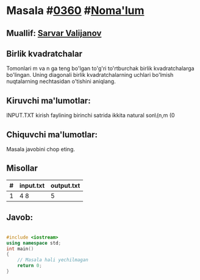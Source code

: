 
<h1>Masala #<a href="https://robocontest.uz/tasks/0360">0360</a> #<a href="https://robocontest.uz/tasks?category=1">Noma'lum</a></h1>
<h2> Muallif: <a href="https://robocontest.uz/profile/valijanov">Sarvar Valijanov</a></h2>
<h2>Birlik kvadratchalar</h2>
<p>Tomonlari m va n ga teng bo'lgan to'g'ri to'rtburchak birlik kvadratchalarga bo'lingan. Uning diagonali birlik kvadratchalarning uchlari bo'lmish nuqtalarning nechtasidan o'tishini aniqlang.</p>
<h2>Kiruvchi ma'lumotlar:</h2>
<p>INPUT.TXT kirish faylining birinchi satrida ikkita natural son\(n,m (0<m,n<10^{18})\)beriladi.</p>
<h2>Chiquvchi ma'lumotlar:</h2>
<p>Masala javobini chop eting.</p>
<h2>Misollar</h2>
<table>
    <thead>
        <tr>
            <th>#</th>
            <th>input.txt</th>
            <th>output.txt</th>
        </tr>
    </thead>
    <tbody>
            <tr>
                <td>1</td>
                <td>4 8</td>
                <td>5</td>
            </tr>
    </tbody>
    </table>
    
<h2>Javob:</h2>

######
```cpp
#include <iostream>
using namespace std;
int main()
{
    // Masala hali yechilmagan
    return 0;
}
```

